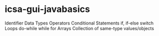 # icsa-gui-javabasics


Identifier
Data Types
Operators
Conditional Statements
    if, if-else
    switch
Loops
    do-while
    while
    for
Arrays
    Collection of same-type values/objects
